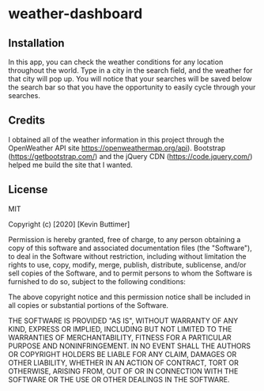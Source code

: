 # weather-dashboard

## Installation 

In this app, you can check the weather conditions for any location throughout the world. Type in a city in the search field, and the weather for that city will pop up. You will notice that your searches will be saved below the search bar so that you have the opportunity to easily cycle through your searches. 

## Credits

I obtained all of the weather information in this project through the OpenWeather API site https://openweathermap.org/api). Bootstrap (https://getbootstrap.com/) and the jQuery CDN (https://code.jquery.com/) helped me build the site that I wanted.

## License

MIT 

Copyright (c) [2020] [Kevin Buttimer]

Permission is hereby granted, free of charge, to any person obtaining a copy of this software and associated documentation files (the "Software"), to deal in the Software without restriction, including without limitation the rights to use, copy, modify, merge, publish, distribute, sublicense, and/or sell copies of the Software, and to permit persons to whom the Software is furnished to do so, subject to the following conditions:

The above copyright notice and this permission notice shall be included in all copies or substantial portions of the Software.

THE SOFTWARE IS PROVIDED "AS IS", WITHOUT WARRANTY OF ANY KIND, EXPRESS OR IMPLIED, INCLUDING BUT NOT LIMITED TO THE WARRANTIES OF MERCHANTABILITY, FITNESS FOR A PARTICULAR PURPOSE AND NONINFRINGEMENT. IN NO EVENT SHALL THE AUTHORS OR COPYRIGHT HOLDERS BE LIABLE FOR ANY CLAIM, DAMAGES OR OTHER LIABILITY, WHETHER IN AN ACTION OF CONTRACT, TORT OR OTHERWISE, ARISING FROM, OUT OF OR IN CONNECTION WITH THE SOFTWARE OR THE USE OR OTHER DEALINGS IN THE SOFTWARE.